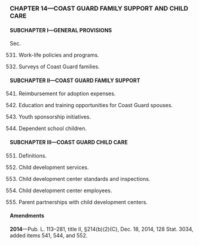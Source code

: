 ### **CHAPTER 14—COAST GUARD FAMILY SUPPORT AND CHILD CARE** ###

#### SUBCHAPTER I—GENERAL PROVISIONS ####

Sec.

531. Work-life policies and programs.

532. Surveys of Coast Guard families.

#### SUBCHAPTER II—COAST GUARD FAMILY SUPPORT ####

541. Reimbursement for adoption expenses.

542. Education and training opportunities for Coast Guard spouses.

543. Youth sponsorship initiatives.

544. Dependent school children.

#### SUBCHAPTER III—COAST GUARD CHILD CARE ####

551. Definitions.

552. Child development services.

553. Child development center standards and inspections.

554. Child development center employees.

555. Parent partnerships with child development centers.

#### Amendments ####

**2014**—Pub. L. 113–281, title II, §214(b)(2)(C), Dec. 18, 2014, 128 Stat. 3034, added items 541, 544, and 552.